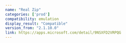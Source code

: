 ```yaml
---
name: "Real Zip"
categories: ['prod']
compatibility: emulation
display_result: "Compatible"
version_from: "2.1.10.0"
link: https://apps.microsoft.com/detail/9NSXFD2VRPQG
---
```

